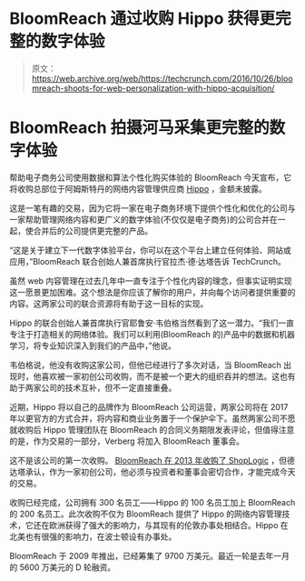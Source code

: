 # BloomReach 通过收购 Hippo 获得更完整的数字体验 

> 原文：<https://web.archive.org/web/https://techcrunch.com/2016/10/26/bloomreach-shoots-for-web-personalization-with-hippo-acquisition/>

# BloomReach 拍摄河马采集更完整的数字体验

帮助电子商务公司使用数据和算法个性化购买体验的 BloomReach 今天宣布，它将收购总部位于阿姆斯特丹的网络内容管理供应商 [Hippo](https://web.archive.org/web/20221213101940/https://www.onehippo.com/en) ，金额未披露。

这是一笔有趣的交易，因为它将一家在电子商务环境下提供个性化和优化的公司与一家帮助管理网络内容和更广义的数字体验(不仅仅是电子商务)的公司合并在一起，使合并后的公司提供更完整的产品。

“这是关于建立下一代数字体验平台，你可以在这个平台上建立任何体验、网站或应用，”BloomReach 联合创始人兼首席执行官拉杰·德·达塔告诉 TechCrunch。

虽然 web 内容管理在过去几年中一直专注于个性化内容的理念，但事实证明实现这一愿景更加困难。这个想法是你应该了解你的用户，并向每个访问者提供重要的内容。这两家公司的联合资源将有助于这一目标的实现。

Hippo 的联合创始人兼首席执行官耶鲁安·韦伯格当然看到了这一潜力。“我们一直专注于打造相关的网络体验。我们可以利用(BloomReach 的)产品中的数据和机器学习，将专业知识深入到我们的产品中，”他说。

韦伯格说，他没有收购这家公司，但他已经进行了多次对话，当 BloomReach 出现时，他喜欢被一家初创公司收购，而不是被一个更大的组织吞并的想法。这也有助于两家公司的技术互补，但不一定直接重叠。

近期，Hippo 将以自己的品牌作为 BloomReach 公司运营，两家公司将在 2017 年以更官方的方式合并，将内容和商业业务置于一个保护伞下。虽然两家公司不愿就收购后 Hippo 管理团队在 BloomReach 的合同义务期限发表评论，但值得注意的是，作为交易的一部分，Verberg 将加入 BloomReach 董事会。

这不是该公司的第一次收购。 [BloomReach 在 2013 年收购了 ShopLogic](https://web.archive.org/web/20221213101940/https://beta.techcrunch.com/2013/05/30/big-data-marketing/) ，但德达塔承认，作为一家初创公司，他必须与投资者和董事会密切合作，才能完成今天的交易。

收购已经完成，公司拥有 300 名员工——Hippo 的 100 名员工加上 BloomReach 的 200 名员工。此次收购不仅为 BloomReach 提供了 Hippo 的网络内容管理技术，它还在欧洲获得了强大的影响力，与其现有的伦敦办事处相结合。Hippo 在北美也有很强的影响力，在波士顿设有办事处。

BloomReach 于 2009 年推出，已经筹集了 9700 万美元。最近一轮是去年一月的 5600 万美元的 D 轮融资。